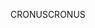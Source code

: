<span data-ttu-id="1478d-101">CRONUS</span><span class="sxs-lookup"><span data-stu-id="1478d-101">CRONUS</span></span>